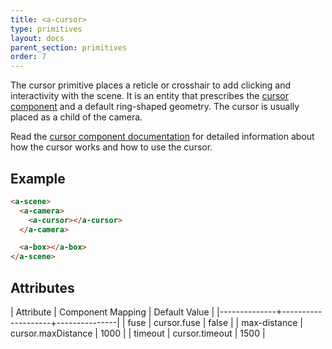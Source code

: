```yaml
---
title: <a-cursor>
type: primitives
layout: docs
parent_section: primitives
order: 7
---
```


The cursor primitive places a reticle or crosshair to add clicking and interactivity with the scene. It is an entity that prescribes the [cursor component](../components/cursor.md) and a default ring-shaped geometry. The cursor is usually placed as a child of the camera.

Read the [cursor component documentation](../components/cursor.md) for detailed information about how the cursor works and how to use the cursor.

## Example

```html
<a-scene>
  <a-camera>
    <a-cursor></a-cursor>
  </a-camera>

  <a-box></a-box>
</a-scene>
```

## Attributes

| Attribute    | Component Mapping  | Default Value |
|--------------+--------------------+---------------|
| fuse         | cursor.fuse        | false         |
| max-distance | cursor.maxDistance | 1000          |
| timeout      | cursor.timeout     | 1500          |
